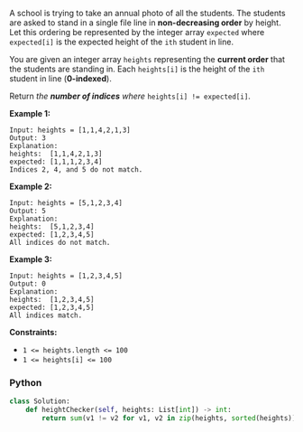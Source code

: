 A school is trying to take an annual photo of all the students. The students are asked to stand in a single file line in  **non-decreasing order**  by height. Let this ordering be represented by the integer array  `expected`  where  `expected[i]`  is the expected height of the  `ith`  student in line.

You are given an integer array  `heights`  representing the  **current order**  that the students are standing in. Each  `heights[i]`  is the height of the  `ith`  student in line (**0-indexed**).

Return  _the  **number of indices**  where_ `heights[i] != expected[i]`.

**Example 1:**
```
Input: heights = [1,1,4,2,1,3]
Output: 3
Explanation: 
heights:  [1,1,4,2,1,3]
expected: [1,1,1,2,3,4]
Indices 2, 4, and 5 do not match.
```

**Example 2:**
```
Input: heights = [5,1,2,3,4]
Output: 5
Explanation:
heights:  [5,1,2,3,4]
expected: [1,2,3,4,5]
All indices do not match.
```

**Example 3:**
```
Input: heights = [1,2,3,4,5]
Output: 0
Explanation:
heights:  [1,2,3,4,5]
expected: [1,2,3,4,5]
All indices match.
```

**Constraints:**

-   `1 <= heights.length <= 100`
-   `1 <= heights[i] <= 100`


### Python
```python
class Solution:
    def heightChecker(self, heights: List[int]) -> int:
        return sum(v1 != v2 for v1, v2 in zip(heights, sorted(heights)))
```